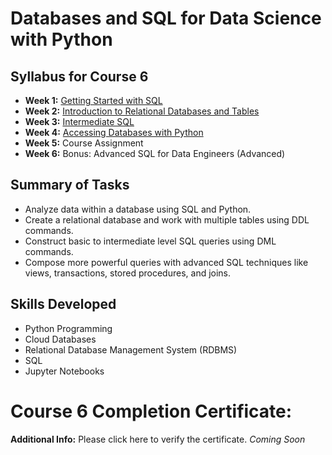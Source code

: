 # Databases and SQL for Data Science with Python
## Syllabus for Course 6
- **Week 1:** [Getting Started with SQL](https://github.com/KailaniBailey/IBM-Data-Science-Professional-Certificate/tree/main/06.%20Databases%20and%20SQL%20for%20Data%20Science%20with%20Python/Week%201%3A%20Getting%20Started%20with%20SQL)
- **Week 2:** [Introduction to Relational Databases and Tables](https://github.com/KailaniBailey/IBM-Data-Science-Professional-Certificate/tree/main/06.%20Databases%20and%20SQL%20for%20Data%20Science%20with%20Python/Week%202%3A%20Introduction%20to%20Relational%20Databses%20and%20Tables)
- **Week 3:** [Intermediate SQL](https://github.com/KailaniBailey/IBM-Data-Science-Professional-Certificate/tree/main/06.%20Databases%20and%20SQL%20for%20Data%20Science%20with%20Python/Week%203%3A%20Intermediate%20SQL)
- **Week 4:** [Accessing Databases with Python](https://github.com/KailaniBailey/IBM-Data-Science-Professional-Certificate/tree/main/06.%20Databases%20and%20SQL%20for%20Data%20Science%20with%20Python/Week%204%3A%20Accessing%20Databases%20with%20Python)
- **Week 5:** Course Assignment
- **Week 6:** Bonus: Advanced SQL for Data Engineers (Advanced)
## Summary of Tasks
- Analyze data within a database using SQL and Python.
- Create a relational database and work with multiple tables using DDL commands.
- Construct basic to intermediate level SQL queries using DML commands.
- Compose more powerful queries with advanced SQL techniques like views, transactions, stored procedures, and joins.
## Skills Developed
- Python Programming
- Cloud Databases
- Relational Database Management System (RDBMS)
- SQL
- Jupyter Notebooks
# Course 6 Completion Certificate:
**Additional Info:** Please click here to verify the certificate.
*Coming Soon*
